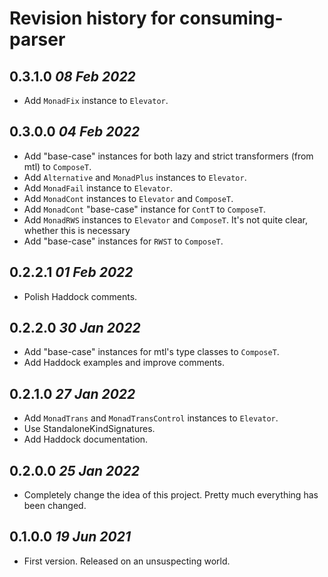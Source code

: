# Revision history for consuming-parser

## 0.3.1.0 *08 Feb 2022*

* Add `MonadFix` instance to `Elevator`.

## 0.3.0.0 *04 Feb 2022*

* Add "base-case" instances for both lazy and strict transformers (from mtl) to `ComposeT`.
* Add `Alternative` and `MonadPlus` instances to `Elevator`.
* Add `MonadFail` instance to `Elevator`.
* Add `MonadCont` instances to `Elevator` and `ComposeT`.
* Add `MonadCont` "base-case" instance for `ContT` to `ComposeT`.
* Add `MonadRWS` instances to `Elevator` and `ComposeT`. It's not quite clear, whether this is necessary
* Add "base-case" instances for `RWST` to `ComposeT`.

## 0.2.2.1 *01 Feb 2022*

* Polish Haddock comments.

## 0.2.2.0 *30 Jan 2022*

* Add "base-case" instances for mtl's type classes to `ComposeT`.
* Add Haddock examples and improve comments.

## 0.2.1.0 *27 Jan 2022*

* Add `MonadTrans` and `MonadTransControl` instances to `Elevator`.
* Use StandaloneKindSignatures.
* Add Haddock documentation.

## 0.2.0.0 *25 Jan 2022*

* Completely change the idea of this project. Pretty much everything has been changed.

## 0.1.0.0 *19 Jun 2021*

* First version. Released on an unsuspecting world.
